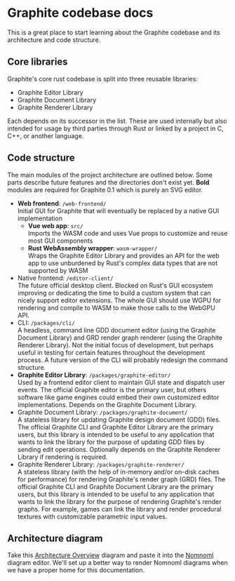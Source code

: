 # Graphite codebase docs

This is a great place to start learning about the Graphite codebase and its architecture and code structure.

## Core libraries

Graphite's core rust codebase is split into three reusable libraries:

- Graphite Editor Library
- Graphite Document Library
- Graphite Renderer Library

Each depends on its successor in the list. These are used internally but also intended for usage by third parties through Rust or linked by a project in C, C++, or another language.

## Code structure

The main modules of the project architecture are outlined below. Some parts describe future features and the directories don't exist yet. **Bold** modules are required for Graphite 0.1 which is purely an SVG editor.

- **Web frontend**: `/web-frontend/`  
  Initial GUI for Graphite that will eventually be replaced by a native GUI implementation
	- **Vue web app**: `src/`  
	  Imports the WASM code and uses Vue props to customize and reuse most GUI components
	- **Rust WebAssembly wrapper**: `wasm-wrapper/`  
	  Wraps the Graphite Editor Library and provides an API for the web app to use unburdened by Rust's complex data types that are not supported by WASM
- Native frontend: `/editor-client/`  
  The future official desktop client. Blocked on Rust's GUI ecosystem improving or dedicating the time to build a custom system that can nicely support editor extensions. The whole GUI should use WGPU for rendering and compile to WASM to make those calls to the WebGPU API.
- CLI: `/packages/cli/`  
  A headless, command line GDD document editor (using the Graphite Document Library) and GRD render graph renderer (using the Graphite Renderer Library). Not the initial focus of development, but perhaps useful in testing for certain features throughout the development process. A future version of the CLI will probably redesign the command structure.
- **Graphite Editor Library**: `/packages/graphite-editor/`  
  Used by a frontend editor client to maintain GUI state and dispatch user events. The official Graphite editor is the primary user, but others software like game engines could embed their own customized editor implementations. Depends on the Graphite Document Library.
- Graphite Document Library: `/packages/graphite-document/`  
  A stateless library for updating Graphite design document (GDD) files. The official Graphite CLI and Graphite Editor Library are the primary users, but this library is intended to be useful to any application that wants to link the library for the purpose of updating GDD files by sending edit operations. Optionally depends on the Graphite Renderer Library if rendering is required.
- Graphite Renderer Library: `/packages/graphite-renderer/`  
  A stateless library (with the help of in-memory and/or on-disk caches for performance) for rendering Graphite's render graph (GRD) files. The official Graphite CLI and Graphite Document Library are the primary users, but this library is intended to be useful to any application that wants to link the library for the purpose of rendering Graphite's render graphs. For example, games can link the library and render procedural textures with customizable parametric input values.

## Architecture diagram

Take this [Architecture Overview](architecture-overview.nomnoml) diagram and paste it into the [Nomnoml](https://nomnoml.com/) diagram editor. We'll set up a better way to render Nomnoml diagrams when we have a proper home for this documentation.